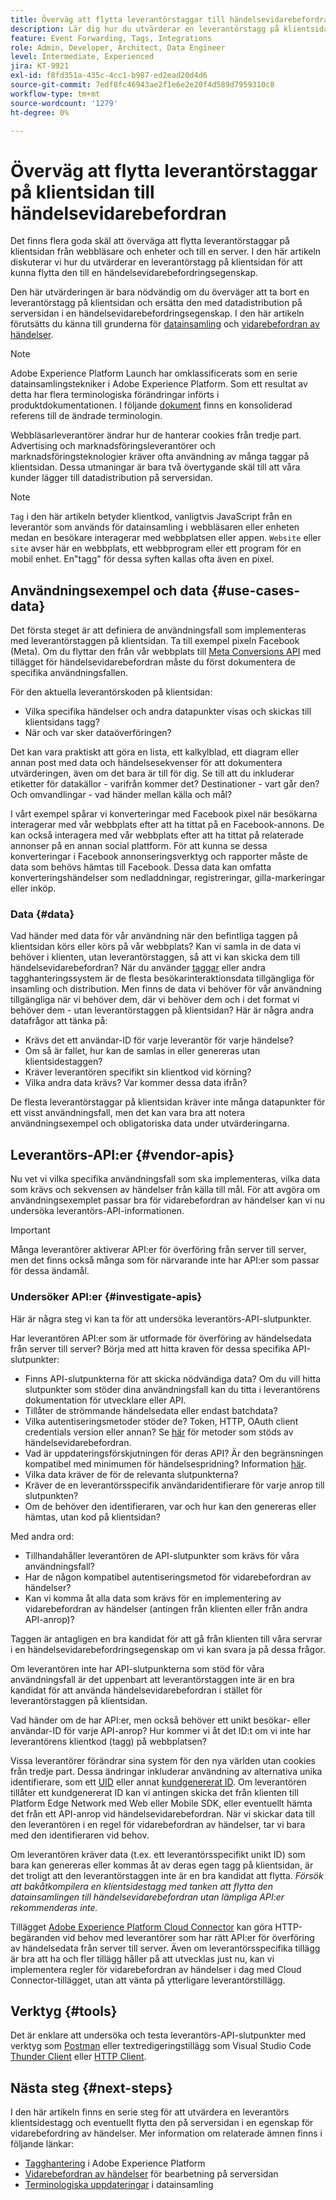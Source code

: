 ```yaml
---
title: Överväg att flytta leverantörstaggar till händelsevidarebefordran
description: Lär dig hur du utvärderar en leverantörstagg på klientsidan för datadistribution på serversidan.
feature: Event Forwarding, Tags, Integrations
role: Admin, Developer, Architect, Data Engineer
level: Intermediate, Experienced
jira: KT-9921
exl-id: f8fd351a-435c-4cc1-b987-ed2ead20d4d6
source-git-commit: 7edf8fc46943ae2f1e6e2e20f4d589d7959310c8
workflow-type: tm+mt
source-wordcount: '1279'
ht-degree: 0%

---
```


# Överväg att flytta leverantörstaggar på klientsidan till händelsevidarebefordran

Det finns flera goda skäl att överväga att flytta leverantörstaggar på klientsidan från webbläsare och enheter och till en server. I den här artikeln diskuterar vi hur du utvärderar en leverantörstagg på klientsidan för att kunna flytta den till en händelsevidarebefordringsegenskap.

Den här utvärderingen är bara nödvändig om du överväger att ta bort en leverantörstagg på klientsidan och ersätta den med datadistribution på serversidan i en händelsevidarebefordringsegenskap. I den här artikeln förutsätts du känna till grunderna för [datainsamling](https://experienceleague.adobe.com/docs/data-collection.html?lang=sv-SE) och [vidarebefordran av händelser](https://experienceleague.adobe.com/docs/experience-platform/tags/event-forwarding/overview.html?lang=sv-SE).

>[!NOTE]
>
>Adobe Experience Platform Launch har omklassificerats som en serie datainsamlingstekniker i Adobe Experience Platform. Som ett resultat av detta har flera terminologiska förändringar införts i produktdokumentationen. I följande [dokument](https://experienceleague.adobe.com/docs/experience-platform/tags/term-updates.html?lang=sv-SE) finns en konsoliderad referens till de ändrade terminologin.

Webbläsarleverantörer ändrar hur de hanterar cookies från tredje part. Advertising och marknadsföringsleverantörer och marknadsföringsteknologier kräver ofta användning av många taggar på klientsidan. Dessa utmaningar är bara två övertygande skäl till att våra kunder lägger till datadistribution på serversidan.

>[!NOTE]
>
>`Tag` i den här artikeln betyder klientkod, vanligtvis JavaScript från en leverantör som används för datainsamling i webbläsaren eller enheten medan en besökare interagerar med webbplatsen eller appen. `Website` eller `site` avser här en webbplats, ett webbprogram eller ett program för en mobil enhet. En&quot;tagg&quot; för dessa syften kallas ofta även en pixel.

## Användningsexempel och data {#use-cases-data}

Det första steget är att definiera de användningsfall som implementeras med leverantörstaggen på klientsidan. Ta till exempel pixeln Facebook (Meta). Om du flyttar den från vår webbplats till [Meta Conversions API](https://exchange.adobe.com/apps/ec/109168/meta-conversions-api) med tillägget för händelsevidarebefordran måste du först dokumentera de specifika användningsfallen.

För den aktuella leverantörskoden på klientsidan:

- Vilka specifika händelser och andra datapunkter visas och skickas till klientsidans tagg?
- När och var sker dataöverföringen?

Det kan vara praktiskt att göra en lista, ett kalkylblad, ett diagram eller annan post med data och händelsesekvenser för att dokumentera utvärderingen, även om det bara är till för dig. Se till att du inkluderar etiketter för datakällor - varifrån kommer det? Destinationer - vart går den? Och omvandlingar - vad händer mellan källa och mål?

I vårt exempel spårar vi konverteringar med Facebook pixel när besökarna interagerar med vår webbplats efter att ha tittat på en Facebook-annons. De kan också interagera med vår webbplats efter att ha tittat på relaterade annonser på en annan social plattform. För att kunna se dessa konverteringar i Facebook annonseringsverktyg och rapporter måste de data som behövs hämtas till Facebook. Dessa data kan omfatta konverteringshändelser som nedladdningar, registreringar, gilla-markeringar eller inköp.

### Data {#data}

Vad händer med data för vår användning när den befintliga taggen på klientsidan körs eller körs på vår webbplats? Kan vi samla in de data vi behöver i klienten, utan leverantörstaggen, så att vi kan skicka dem till händelsevidarebefordran? När du använder [taggar](https://experienceleague.adobe.com/docs/experience-platform/tags/home.html?lang=sv) eller andra tagghanteringssystem är de flesta besökarinteraktionsdata tillgängliga för insamling och distribution. Men finns de data vi behöver för vår användning tillgängliga när vi behöver dem, där vi behöver dem och i det format vi behöver dem - utan leverantörstaggen på klientsidan? Här är några andra datafrågor att tänka på:

- Krävs det ett användar-ID för varje leverantör för varje händelse?
- Om så är fallet, hur kan de samlas in eller genereras utan klientsidestaggen?
- Kräver leverantören specifikt sin klientkod vid körning?
- Vilka andra data krävs? Var kommer dessa data ifrån?

De flesta leverantörstaggar på klientsidan kräver inte många datapunkter för ett visst användningsfall, men det kan vara bra att notera användningsexempel och obligatoriska data under utvärderingarna.

## Leverantörs-API:er {#vendor-apis}

Nu vet vi vilka specifika användningsfall som ska implementeras, vilka data som krävs och sekvensen av händelser från källa till mål. För att avgöra om användningsexemplet passar bra för vidarebefordran av händelser kan vi nu undersöka leverantörs-API-informationen.

>[!IMPORTANT]
>
>Många leverantörer aktiverar API:er för överföring från server till server, men det finns också många som för närvarande inte har API:er som passar för dessa ändamål.

### Undersöker API:er {#investigate-apis}

Här är några steg vi kan ta för att undersöka leverantörs-API-slutpunkter.

Har leverantören API:er som är utformade för överföring av händelsedata från server till server? Börja med att hitta kraven för dessa specifika API-slutpunkter:

- Finns API-slutpunkterna för att skicka nödvändiga data? Om du vill hitta slutpunkter som stöder dina användningsfall kan du titta i leverantörens dokumentation för utvecklare eller API.
- Tillåter de strömmande händelsedata eller endast batchdata?
- Vilka autentiseringsmetoder stöder de? Token, HTTP, OAuth client credentials version eller annan? Se [här](https://experienceleague.adobe.com/docs/experience-platform/tags/event-forwarding/secrets.html?lang=sv-SE) för metoder som stöds av händelsevidarebefordran.
- Vad är uppdateringsförskjutningen för deras API? Är den begränsningen kompatibel med minimumen för händelsespridning? Information [här](https://experienceleague.adobe.com/docs/experience-platform/tags/event-forwarding/secrets.html?lang=sv-SE#:~:text=you%20can%20configure%20the%20Refresh%20Offset%20value%20for%20the%20secret).
- Vilka data kräver de för de relevanta slutpunkterna?
- Kräver de en leverantörsspecifik användaridentifierare för varje anrop till slutpunkten?
- Om de behöver den identifieraren, var och hur kan den genereras eller hämtas, utan kod på klientsidan?

Med andra ord:

- Tillhandahåller leverantören de API-slutpunkter som krävs för våra användningsfall?
- Har de någon kompatibel autentiseringsmetod för vidarebefordran av händelser?
- Kan vi komma åt alla data som krävs för en implementering av vidarebefordran av händelser (antingen från klienten eller från andra API-anrop)?

Taggen är antagligen en bra kandidat för att gå från klienten till våra servrar i en händelsevidarebefordringsegenskap om vi kan svara ja på dessa frågor.

Om leverantören inte har API-slutpunkterna som stöd för våra användningsfall är det uppenbart att leverantörstaggen inte är en bra kandidat för att använda händelsevidarebefordran i stället för leverantörstaggen på klientsidan.

Vad händer om de har API:er, men också behöver ett unikt besökar- eller användar-ID för varje API-anrop? Hur kommer vi åt det ID:t om vi inte har leverantörens klientkod (tagg) på webbplatsen?

Vissa leverantörer förändrar sina system för den nya världen utan cookies från tredje part. Dessa ändringar inkluderar användning av alternativa unika identifierare, som ett [UID](https://developer.mozilla.org/en-US/docs/Glossary/UUID) eller annat [kundgenererat ID](https://experienceleague.adobe.com/docs/experience-platform/edge/identity/first-party-device-ids.html?lang=sv-SE). Om leverantören tillåter ett kundgenererat ID kan vi antingen skicka det från klienten till Platform Edge Network med Web eller Mobile SDK, eller eventuellt hämta det från ett API-anrop vid händelsevidarebefordran. När vi skickar data till den leverantören i en regel för vidarebefordran av händelser, tar vi bara med den identifieraren vid behov.

Om leverantören kräver data (t.ex. ett leverantörsspecifikt unikt ID) som bara kan genereras eller kommas åt av deras egen tagg på klientsidan, är det troligt att den leverantörstaggen inte är en bra kandidat att flytta. _Försök att bakåtkompilera en klientsidestagg med tanken att flytta den datainsamlingen till händelsevidarebefordran utan lämpliga API:er rekommenderas inte._

Tillägget [Adobe Experience Platform Cloud Connector](https://experienceleague.adobe.com/docs/experience-platform/tags/extensions/adobe/cloud-connector/overview.html?lang=sv-SE) kan göra HTTP-begäranden vid behov med leverantörer som har rätt API:er för överföring av händelsedata från server till server. Även om leverantörsspecifika tillägg är bra att ha och fler tillägg håller på att utvecklas just nu, kan vi implementera regler för vidarebefordran av händelser i dag med Cloud Connector-tillägget, utan att vänta på ytterligare leverantörstillägg.

## Verktyg {#tools}

Det är enklare att undersöka och testa leverantörs-API-slutpunkter med verktyg som [Postman](https://www.postman.com/) eller textredigeringstillägg som Visual Studio Code [Thunder Client](https://marketplace.visualstudio.com/items?itemName=rangav.vscode-thunder-client) eller [HTTP Client](https://marketplace.visualstudio.com/items?itemName=mkloubert.vscode-http-client).

## Nästa steg {#next-steps}

I den här artikeln finns en serie steg för att utvärdera en leverantörs klientsidestagg och eventuellt flytta den på serversidan i en egenskap för vidarebefordring av händelser. Mer information om relaterade ämnen finns i följande länkar:

- [Tagghantering](https://experienceleague.adobe.com/docs/experience-platform/tags/home.html?lang=sv) i Adobe Experience Platform
- [Vidarebefordran av händelser](https://experienceleague.adobe.com/docs/experience-platform/tags/event-forwarding/overview.html?lang=sv-SE) för bearbetning på serversidan
- [Terminologiska uppdateringar](https://experienceleague.adobe.com/docs/experience-platform/tags/term-updates.html?lang=sv-SE) i datainsamling
